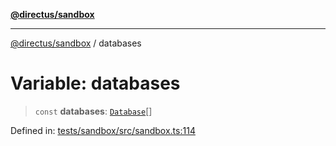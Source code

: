 [**@directus/sandbox**](../README.md)

***

[@directus/sandbox](../globals.md) / databases

# Variable: databases

> `const` **databases**: [`Database`](../type-aliases/Database.md)[]

Defined in: [tests/sandbox/src/sandbox.ts:114](https://github.com/directus/directus/blob/be7bd2f6c7ad4fe1677be3eefcabacd0f25edd47/tests/sandbox/src/sandbox.ts#L114)
